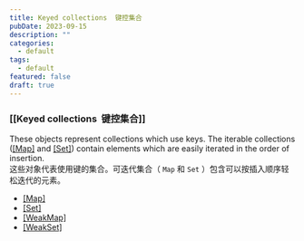 ```yaml
---
title: Keyed collections  键控集合
pubDate: 2023-09-15
description: ""
categories:
  - default
tags:
  - default
featured: false
draft: true
---
```

### [[Keyed collections  键控集合]]

These objects represent collections which use keys. The iterable collections ([[Map]](https://developer.mozilla.org/en-US/docs/Web/JavaScript/Reference/Global_Objects/Map) and [[Set]](https://developer.mozilla.org/en-US/docs/Web/JavaScript/Reference/Global_Objects/Set)) contain elements which are easily iterated in the order of insertion.  
这些对象代表使用键的集合。可迭代集合（ `Map` 和 `Set` ）包含可以按插入顺序轻松迭代的元素。

- [[Map]](https://developer.mozilla.org/en-US/docs/Web/JavaScript/Reference/Global_Objects/Map)
- [[Set]](https://developer.mozilla.org/en-US/docs/Web/JavaScript/Reference/Global_Objects/Set)
- [[WeakMap]](https://developer.mozilla.org/en-US/docs/Web/JavaScript/Reference/Global_Objects/WeakMap)
- [[WeakSet]](https://developer.mozilla.org/en-US/docs/Web/JavaScript/Reference/Global_Objects/WeakSet)